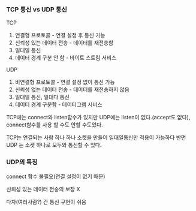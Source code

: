 ### TCP 통신 vs UDP 통신
TCP
1. 연결형 프로토콜 - 연결 설정 후 통신 가능
2. 신뢰성 있는 데이터 전송 - 데이터를 재전송함
3. 일대일 통신
4. 데이터 경계 구분 안 함 - 바이트 스트림 서비스
   
UDP
1. 비연결형 프로토콜 - 연결 설정 없이 통신 가능
2. 신뢰성 없는 데이터 전송 - 데이터를 재전송하지 않음
3. 일대일 통신, 일대다 통신
4. 데이터 경계 구분함 - 데이터그램 서비스

TCP에는 connect와 listen함수가 있지만 UDP에는 listen이 없다.(accept도 없다), connect함수를 사용 할 수도 안할 수도있다.

TCP는 연결되는 사람 하나 하나 소켓을 만들어 일대일통신만 적용이 가능하다 반면 UDP 는 소켓 하나로 모두와 통신할 수 있다.

### UDP의 특징
connect 함수 불필요(연결 설정이 없기 때문)

신뢰성 있는 데이터 전송의 보장 X

다자(여러사람?) 간 통신 구현이 쉬움

